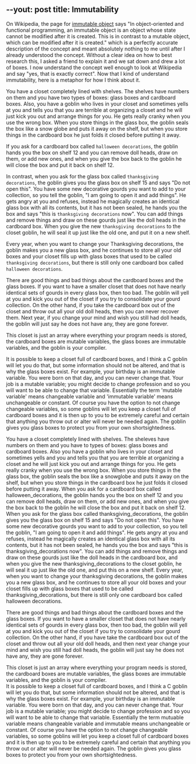 --yout: post
title: Immutability
---

On Wikipedia, the page for [immutable object](https://en.wikipedia.org/wiki/Immutable_object) says "In object-oriented and functional programming, an immutable object is an object whose state cannot be modified after it is created. This is in contrast to a mutable object, which can be modified after it is created." which is a perfectly accurate description of the concept and meant absolutely nothing to me until after I already understood the concept.  Without a clear idea on how to best research this, I asked a friend to explain it and we sat down and drew a lot of boxes. I now understand the concept well enough to look at Wikipedia and say "yes, that is exactly correct". Now that I kind of understand immutability, here is a metaphor for how I think about it.  

You have a closet completely lined with shelves. The shelves have numbers on them and you have two types of boxes: glass boxes and cardboard boxes. Also, you have a goblin who lives in your closet and sometimes yells at you and tells you that you are terrible at organizing a closet and he will just kick you out and arrange things for you. He gets really cranky when you use the wrong box. When you store things in the glass box, the goblin seals the box like a snow globe and puts it away on the shelf, but when you store things in the cardboard box he just folds it closed before putting it away.  

If you ask for a cardboard box called `halloween decorations`, the goblin hands you the box on shelf 12 and you can remove doll heads, draw on them, or add new ones, and when you give the box back to the goblin he will close the box and put it back on shelf 12.  

In contrast, when you ask for the glass box called `thanksgiving decorations`, the goblin gives you the glass box on shelf 15 and says "Do not open this". You have some new decorative gourds you want to add to your collection, so you tell the goblin, "I am going to open it and add things". He gets angry at you and refuses, instead he magically creates an identical glass box with all its contents, but it has not been sealed, he hands you the box and says "this is `thanksgiving decorations` now". You can add things and remove things and draw on these gourds just like the doll heads in the cardboard box. When you give the new `thanksgiving decorations` to the closet goblin, he will seal it up just like the old one, and put it on a new shelf.  

Every year, when you want to change your Thanksgiving decorations, the goblin makes you a new glass box, and he continues to store all your old boxes and your closet fills up with glass boxes that used to be called `thanksgiving decorations`, but there is still only one cardboard box called `halloween decorations`.  

There are good things and bad things about the cardboard boxes and the glass boxes. If you want to have a smaller closet that does not have nearly identical sets of gourds in every glass box, then too bad. The goblin will yell at you and kick you out of the closet if you try to consolidate your gourd collection. On the other hand, if you take the cardboard box out of the closet and throw out all your old doll heads, then you can never recover them. Next year, if you change your mind and wish you still had doll heads, the goblin will just say he does not have any, they are gone forever.  

This closet is just an array where everything your program needs is stored, the cardboard boxes are mutable variables, the glass boxes are immutable variables, and the goblin is your compiler.  

It is possible to keep a closet full of cardboard boxes, and I think a C goblin will let you do that, but some information should not be altered, and that is why the glass boxes exist. For example, your birthday is an immutable variable. You were born on that day, and you can never change that. Your job is a mutable variable; you might decide to change profession and so you will want to be able to change that variable. Essentially the term 'mutable variable' means changeable variable and 'immutable variable' means unchangeable or constant. Of course you have the option to not change changeable variables, so some goblins will let you keep a closet full of cardboard boxes and it is then up to you to be extremely careful and certain that anything you throw out or alter will never be needed again. The goblin gives you glass boxes to protect you from your own shortsightedness.  

You have a closet completely lined with shelves. The sheleves have numbers on them and you have to types of boxes: glass boxes and cardboard boxes. Also you have a goblin who lives in your closet and sometimes yells and you and tells you that you are terrible at organizing a closet and he will just kick you out and arrange things for you. He gets really cranky when you use the wrong box. When you store things in the glass box, the goblin seals the box like a snowglobe and puts it away on the shelf, but when you store things in the cardboard box he just folds it closed before putting it away. When you ask for a cardboard box called halloween_decorations, the goblin hands you the box on shelf 12 and you can remove doll heads, draw on them, or add new ones, and when you give the box back to the goblin he will close the box and put it back on shelf 12. When you ask for the glass box called thanksgiving_decorations, the goblin gives you the glass box on shelf 15 and says "Do not open this". You have some new decorative gourds you want to add to your collection, so you tell the goblin, "I am going to open it and add things". He gets angry at you and refuses, instead he magically creates an identical glass box with all its contents, but it has not been sealed, he hands you the box and says "this is thanksgiving_decorations now". You can add things and remove things and draw on these gourds just like the doll heads in the cardboard box, and when you give the new thanksgiving_decorations to the closet goblin, he will seal it up just like the old one, and put this on a new shelf. Every year, when you want to change your thanksgiving decorations, the goblin makes you a new glass box, and he continues to store all your old boxes and your closet fills up with glass boxes that used to be called thanksgiving_decorations, but there is still only one cardboard box called halloween decorations.  

There are good things and bad things about the cardboard boxes and the glass boxes. If you want to have a smaller closet that does not have nearly identical sets of gourds in every glass box, then too bad, the goblin will yell at you and kick you out of the closet if you try to consolidate your gourd collection. On the other hand, if you have take the cardboard box out of the closet and throw out all your old doll heads, and then next year change your mind and wish you still had doll heads, the goblin will just say he does not have any, they are gone forever.  

This closet is just an array where everything your program needs is stored, the cardboard boxes are mutable variables, the glass boxes are immutable variables, and the goblin is your compiler.  
It is possible to keep a closet full of cardboard boxes, and I think a C goblin will let you do that, but some information should not be altered, and that is why the glass boxes exist. For example, your birthday is an immutable variable. You were born on that day, and you can never change that. Your job is a mutable variable; you might decide to change profession and so you will want to be able to change that variable. Essentially the term mutuable variable means changeable variable and immutable means unchangeable or constant. Of course you have the option to not change changeable variables, so some goblins will let you keep a closet full of cardboard boxes and it is then up to you to be extremely careful and certain that anything you throw out or alter will never be needed again. The goblin gives you glass boxes to protect you from your own shortsightedness.   

